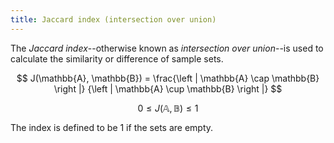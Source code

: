 ```yaml
---
title: Jaccard index (intersection over union)
---
```

The *Jaccard index*--otherwise known as *intersection over union*--is used to calculate the similarity or difference
of sample sets.

$$
J(\mathbb{A}, \mathbb{B}) =
\frac{\left | \mathbb{A} \cap \mathbb{B} \right |}
{\left | \mathbb{A} \cup \mathbb{B} \right |}
$$

$$
0 \leq J(\mathbb{A}, \mathbb{B}) \leq 1
$$

The index is defined to be 1 if the sets are empty.
